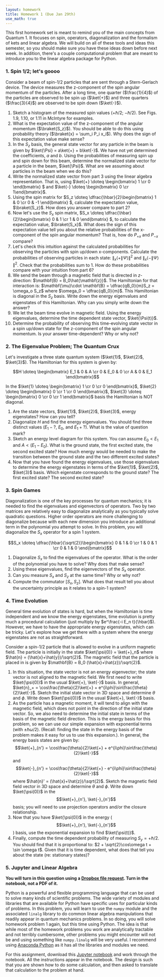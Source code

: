 ```yaml
---
layout: homework
title: Homework 1 (Due Jan 29th)
use_math: true
---
```


This first homework set is meant to remind you of the main concepts from Quantum 1. It focuses on spin, operators, diagonalization and the formalism of kets and linear algebra. We will build on all of these tools and ideas this semester, so you should make sure you have these ideas down before next week. In addition, there's a couple computational problem that are meant to introduce you to the linear algebra package for Python.

### 1. Spin 1/2; let's goooo

Consider a beam of spin-1/2 particles that are sent through a Stern-Gerlach device. The device measures the z-component of the spin angular momentum of the particles. After a long time, one quarter ($\frac{1}{4}$) of the particles are observed to be spin up ($\ket{+}$) and three quarters ($\frac{3}{4}$) are observed to be spin down ($\ket{-}$).

1. Sketch a histogram of the measured spin values ($+\hbar/2$; $-\hbar/2$). See Figs. 1.9, 1.10, or 1.11 in McIntyre for examples.
2. What is the expectation value of the z-component of the angular momentum ($\braket{S_z}$). You should be able to do this using probability theory ($\braket{x} = \sum_i P_i x_i$). Why does the sign of this expectation value make sense?
3. In the $S_z$ basis, the general state vector for any particle in the beam is given by $\ket{\Psi} = a\ket{+} + b\ket{-}$. We have not yet determined the coefficients, $a$ and $b$. Using the probabilities of measuring spin up and spin down for this beam, determine the normalized state vector for a particle in the beam, $\ket{\Psi}$. What are we assuming about particles in the beam when we do this?
4. Write the normalized state vector from part 3 using the linear algebra representation. That is, using $\ket{+} \doteq \begin{bmatrix} 1 \cr 0 \end{bmatrix} $ and $\ket{-} \doteq \begin{bmatrix} 0 \cr 1\end{bmatrix}$.
5. Using the spin matrix for $S_z \doteq \dfrac{\hbar}{2}\begin{bmatrix} 1 & 0 \cr 0 & -1 \end{bmatrix} $, calculate the expectation value, $\braket{S_z}$. How does you answer compare to part 2?
6. Now let's use the $S_x$ spin matrix, $S_x \doteq \dfrac{\hbar}{2}\begin{bmatrix} 0 & 1 \cr 1 & 0 \end{bmatrix} $, to calculate the expectation value, $\braket{S_x}$. What does the sign of this expectation value tell you about the relative probabilities of the x-component of the spin angular momentum? That is, how do $P_{+x}$ and $P_{-x}$ compare?
7. Let's check this intuition against the calculated probabilities for observing the particles with spin up/down x-components. Calculate the probabilities of observing particles in each state: $\|_x\langle + \| \Psi \rangle\|^2$ and $\|_x\langle - \| \Psi \rangle\|^2$. Check that the probabilities sum to 1. How do these probabilities compare with your intuition from part 6?
8. We send the beam through a magnetic field that is directed in $z$-direction: $\mathbf{B} = B_0\hat{\mathbf{z}}$. The Hamiltonian for that interaction is: $\mathbf{\mu}\cdot \mathbf{B} = \dfrac{qB_0}{m}S_z = \omega_o S_z$ where $\omega_0 = \dfrac{qB_0}{m}$. This Hamiltonian is diagonal in the $S_z$ basis. Write down the energy eigenvalues and eigenstates of this Hamiltonian. Why can you simply write down the answer?
9. We let the beam time evolve in magnetic field. Using the energy eigenvalues, determine the time dependent state vector, $\ket{\Psi(t)}$.
10. Determine the probability of observing this time-evolving state vector in a spin up/down state for the z-component of the spin angular momentum. Is your answer time-dependent? Why or why not?

### 2. The Eigenvalue Problem; The Quantum Crux

Let's investigate a three state quantum system ($\ket{1}$, $\ket{2}$, $\ket{3}$). The Hamiltonian for this system is given by:

$$H \doteq \begin{bmatrix} E_1 & 0 & A \cr 0 & E_0 & 0 \cr A & 0 & E_1 \end{bmatrix}$$

In the $\ket{1} \doteq \begin{bmatrix} 1 \cr 0 \cr 0 \end{bmatrix}$, $\ket{2} \doteq \begin{bmatrix} 0 \cr 1 \cr 0 \end{bmatrix}$, $\ket{3} \doteq \begin{bmatrix} 0 \cr 0 \cr 1 \end{bmatrix}$ basis the Hamiltonian is NOT diagonal.

1. Are the state vectors, $\ket{1}$, $\ket{2}$, $\ket{3}$, energy eigenstates? How can you tell?
2. Diagonalize $H$ and find the energy eigenvalues. You should find three distinct values ($E_1 - ?$, $E_0$, and $E_1 + ?$). What is the value of question mark?
3. Sketch an energy level diagram for this system. You can assume $E_0 < E_1$ and $A < (E_1-E_0)$. What is the ground state, the first excited state, the second excited state? How much energy would be needed to make the transition between the ground state and the two different excited states?
4. Now that you have found the energy eigenvalues, use those eigenvalues to determine the energy eigenstates in terms of the $\ket{1}$, $\ket{2}$, $\ket{3}$ basis. Which eigenstate corresponds to the ground state? The first excited state? The second excited state?

### 3. Spin Games

Diagonalization is one of the key processes for quantum mechanics; it is needed to find the eigenvalues and eigenvectors of operators. Two by two matrices are relatively easy to diagonalize analytically as you typically solve quadratic questions. Higher order operators are more challenging to diagonalize because with each new dimension you introduce an additional term in the polynomial you attempt to solve. In this problem, you will diagonalize the $S_x$ operator for a spin 1 system.

$$S_x \doteq \dfrac{\hbar}{\sqrt{2}}\begin{bmatrix} 0 & 1 & 0 \cr 1 & 0 & 1 \cr 0 & 1 & 0 \end{bmatrix}$$

1. Diagonalize $S_x$ to find the eigenvalues of the operator. What is the order of the polynomial you have to solve? Why does that make sense?
2. Using these eigenvalues, find the eigenvectors of the $S_x$ operator.
3. Can you measure $S_x$ and $S_z$ at the same time? Why or why not?
4. Compute the commutator $[S_x,S_z]$. What does that result tell you about the uncertainty principle as it relates to a spin-1 system?

### 4. Time Evolution

General time evolution of states is hard, but when the Hamiltonian is time independent and we know the energy eigenstates, time evolution is pretty much a procedural calculation (just multiply by $e^\frac{-i E_n t}{\hbar}$). However, we have to have the appropriate energy eigenstates, which can be tricky. Let's explore how we get there with a system where the energy eigenstates are not as straightforward.

Consider a spin-1/2 particle that is allowed to evolve in a uniform magnetic field. The particle is initially in the state $\ket{\psi(0)} = \ket{+}_n$ where $\hat{n} = (\hat{x}+\hat{y})/\sqrt{2}$. The magnetic field that the particle is placed in is given by $\mathbf{B} = B_0 (\hat{x}+\hat{z})/\sqrt{2}$.

1. In this situation, the state vector is not an energy eigenvector; the state vector is not aligned to the magnetic field. We first need to write $\ket{\psi(0)}$ in the usual $\ket{+}, \ket{-}$ basis. In general, $\ket{n}_+ = \cos\frac{\theta}{2}\ket{+} + e^{i\phi}\sin\frac{\theta}{2}\ket{-}$. Sketch the initial state vector in 3D space and determine $\theta$ and $\phi$. Write down $\ket{\psi(0)}$ in the usual $\ket{+}, \ket{-}$ basis.
2. As the particle has a magnetic moment, it will tend to align with the magnetic field, which does not point in the direction of the initial state vector. So, we also need to determine the initial state in terms of the basis of the magnetic field direction. This is the energy basis for this problem, so we can use our simple expansion with exponential terms (with $\pm \hbar \omega/2$). (Recall: finding the state in the energy basis of the problem makes it easy for us to use this expansion.). In general, the energy basis states are given by:
$$\ket{+}_{n'} = \cos\frac{\theta}{2}\ket{+} + e^{i\phi}\sin\frac{\theta}{2}\ket{-}$$
and
$$\ket{-}_{n'} = \cos\frac{\theta}{2}\ket{+} - e^{i\phi}\sin\frac{\theta}{2}\ket{-}$$ where $\hat{n}' = (\hat{x}+\hat{z})/\sqrt{2}$. Sketch the magnetic field field vector in 3D space and determine $\theta$ and $\phi$.
Write down $\ket{\psi(0)}$ in the $$\ket{+}_{n'}, \ket{-}_{n'}$$ basis; you will need to use projection operators and/or the closure relationship.
3. Now that you have $\ket{\psi(0)}$ in the energy ($$\ket{+}_{n'}, \ket{-}_{n'}$$) basis, use the exponential expansion to find $\ket{\psi(t)}$.
4. Finally, compute the time dependent probability of measuring $S_y = +\hbar/2$. You should find that it is proportional to: $2 + \sqrt{2}\cos\omega t + \sin \omega t$. Given that it is time dependent, what does that tell you about the state (re: stationary states)?

### 5. Jupyter and Linear Algebra

**You will turn in this question using a [Dropbox file request](https://www.dropbox.com/request/u3J2phx9zlkCZXfpzJaR). Turn in the notebook, not a PDF of it.**

Python is a powerful and flexible programming language that can be used to solve many kinds of scientific problems. The wide variety of modules and libraries that are available for Python have specific uses for particular kinds of problems. In this problem, you will learn to use the `numpy` module and the associated `linalg` library to do common linear algebra manipulations that readily appear in quantum mechanics problems. In so doing, you will solve homework problem 1 again, but this time using Python. The idea is that while most of the homework problems you work are analytically tractable and not terribly cumbersome, other problems you might encounter will not be and using something like `numpy.linalg` will be very useful. I recommend using [Anaconda Python](https://www.anaconda.com/products/individual) as it has all the libraries and modules we need.

For this assignment, download this [Jupyter notebook](./notebooks/Homework1_Problem5_STUDENT.ipynb) and work through the notebook. All the instructions appear in the notebook. The design is such that you are shown how to do some calculation, and then asked to translate that calculation to the problem at hand.
